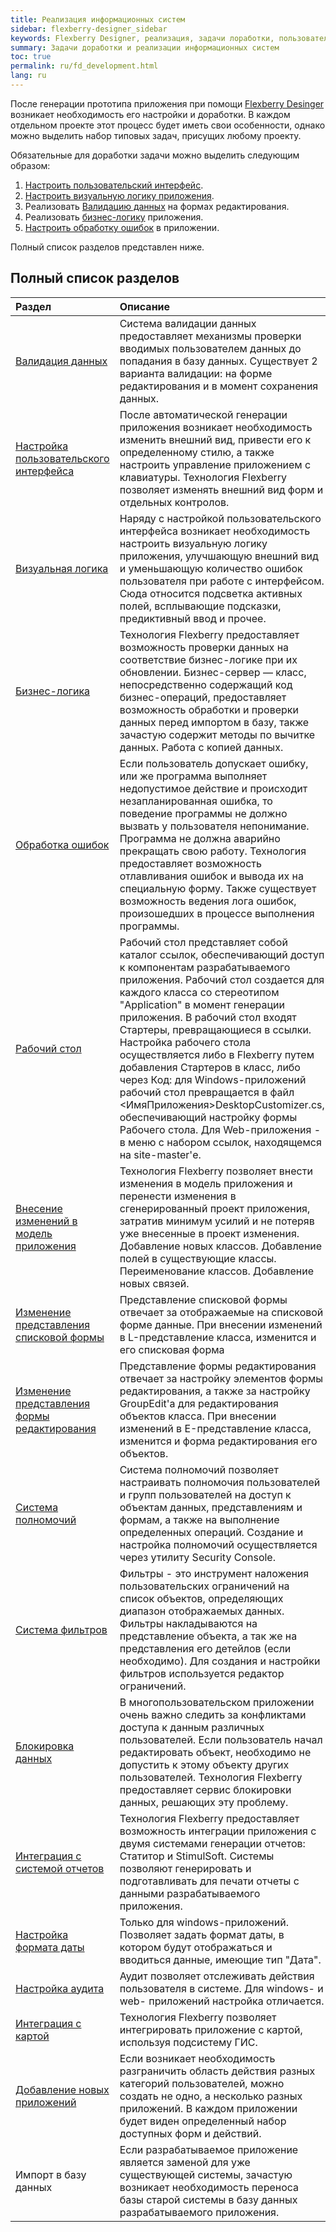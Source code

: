 ```yaml
---
title: Реализация информационных систем
sidebar: flexberry-designer_sidebar
keywords: Flexberry Designer, реализация, задачи лоработки, пользовательский интерфейс, логика приложения, валидация данных, прототип, доработка прототипа, этапы создания приложения
summary: Задачи доработки и реализации информационных систем
toc: true
permalink: ru/fd_development.html
lang: ru
---
```


После генерации прототипа приложения при помощи [Flexberry Desinger](fd_landing_page.html) возникает необходимость его настройки и доработки. В каждом отдельном проекте этот процесс будет иметь свои особенности, однако можно выделить набор типовых задач, присущих любому проекту.

Обязательные для доработки задачи можно выделить следующим образом:

1. [Настроить пользовательский интерфейс](fw_customizing-user-interface.html).
2. [Настроить визуальную логику приложения](fw_visual-logic.html).
3. Реализовать [Валидацию данных](fw_edit-form-validation.html) на формах редактирования.
4. Реализовать [бизнес-логику](fo_business-logic.html) приложения.
5. [Настроить обработку ошибок](fp_error-handle.html) в приложении.

Полный список разделов представлен ниже.

## Полный список разделов

Раздел | Описание
:------|:--------
[Валидация данных](fw_edit-form-validation.html) | Система валидации данных предоставляет механизмы проверки вводимых пользователем данных до попадания в базу данных. Существует 2 варианта валидации: на форме редактирования и в момент сохранения данных.
[Настройка пользовательского интерфейса](fw_customizing-user-interface.html) | После автоматической генерации приложения возникает необходимость изменить внешний вид, привести его к определенному стилю, а также настроить управление приложением с клавиатуры. Технология Flexberry позволяет изменять внешний вид форм и отдельных контролов.
[Визуальная логика](fw_visual-logic.html) | Наряду с настройкой пользовательского интерфейса возникает необходимость настроить визуальную логику приложения, улучшающую внешний вид и уменьшающую количество ошибок пользователя при работе с интерфейсом. Сюда относится подсветка активных полей, всплывающие подсказки, предиктивный ввод и прочее.
[Бизнес-логика](fo_business-logic.html) | Технология Flexberry предоставляет возможность проверки данных на соответствие бизнес-логике при их обновлении. Бизнес-сервер — класс, непосредственно содержащий код бизнес-операций, предоставляет возможность обработки и проверки данных перед импортом в базу, также зачастую содержит методы по вычитке данных. Работа с копией данных.
[Обработка ошибок](fp_error-handle.html) | Если пользователь допускает ошибку, или же программа выполняет недопустимое действие и происходит незапланированная ошибка, то поведение программы не должно вызвать у пользователя непонимание. Программа не должна аварийно прекращать свою работу. Технология предоставляет возможность отлавливания ошибок и вывода их на специальную форму. Также существует возможность ведения лога ошибок, произошедших в процессе выполнения программы.
[Рабочий стол](fw_app-desktop.html) | Рабочий стол представляет собой каталог ссылок, обеспечивающий доступ к компонентам разрабатываемого приложения. Рабочий стол создается для каждого класса со стереотипом "Application" в момент генерации приложения. В рабочий стол входят Стартеры, превращающиеся в ссылки. Настройка рабочего стола осуществляется либо в Flexberry путем добавления Стартеров в класс, либо через Код: для Windows-приложений рабочий стол превращается в файл <ИмяПриложения>DesktopCustomizer.cs, обеспечивающий настройку формы Рабочего стола. Для Web-приложения - в меню с набором ссылок, находящемся на site-master'е.
[Внесение изменений в модель приложения](fd_change-model.html) | Технология Flexberry позволяет внести изменения в модель приложения и перенести изменения в сгенерированный проект приложения, затратив минимум усилий и не потеряв уже внесенные в проект изменения. Добавление новых классов. Добавление полей в существующие классы. Переименование классов. Добавление новых связей.
[Изменение представления списковой формы](fd_listform.html) | Представление списковой формы отвечает за отображаемые на списковой форме данные. При внесении изменений в L-представление класса, изменится и его списковая форма
[Изменение представления формы редактирования](fd_change-e-view.html) | Представление формы редактирования отвечает за настройку элементов формы редактирования, а также за настройку GroupEdit'a для редактирования объектов класса. При внесении изменений в E-представление класса, изменится и форма редактирования его объектов.
[Система полномочий](efs_secutity.html) | Система полномочий позволяет настраивать полномочия пользователей и групп пользователей на доступ к объектам данных, представлениям и формам, а также на выполнение определенных операций. Создание и настройка полномочий осуществляется через утилиту Security Console.
[Система фильтров](fw_filtersand-limits.html) | Фильтры - это инструмент наложения пользовательских ограничений на список объектов, определяющих диапазон отображаемых данных. Фильтры накладываются на представление объекта, а так же на представления его детейлов (если необходимо). Для создания и настройки фильтров используется редактор ограничений.
[Блокировка данных](fo_lock-service.html) | В многопользовательском приложении очень важно следить за конфликтами доступа к данным различных пользователей. Если пользователь начал редактировать объект, необходимо не допустить к этому объекту других пользователей. Технология Flexberry предоставляет сервис блокировки данных, решающих эту проблему.
[Интеграция с системой отчетов](fp_create-uni-report.html) | Технология Flexberry предоставляет возможность интеграции приложения с двумя системами генерации отчетов: Статитор и StimulSoft. Системы позволяют генерировать и подготавливать для печати отчеты с данными разрабатываемого приложения.
[Настройка формата даты](fw_date-format.html) | Только для windows-приложений. Позволяет задать формат даты, в котором будут отображаться и вводиться данные, имеющие тип "Дата".
[Настройка аудита](efs_audit.html) | Аудит позволяет отслеживать действия пользователя в системе. Для windows- и web- приложений настройка отличается.
[Интеграция с картой](fg_landing_page.html) | Технология Flexberry позволяет интегрировать приложение с картой, используя подсистему ГИС.
[Добавление новых приложений](fd_application.html) | Если возникает необходимость разграничить область действия разных категорий пользователей, можно создать не одно, а несколько разных приложений. В каждом приложении будет виден определенный набор доступных форм и действий.
Импорт в базу данных | Если разрабатываемое приложение является заменой для уже существующей системы, зачастую возникает необходимость переноса базы старой системы в базу данных разрабатываемого приложения. 
